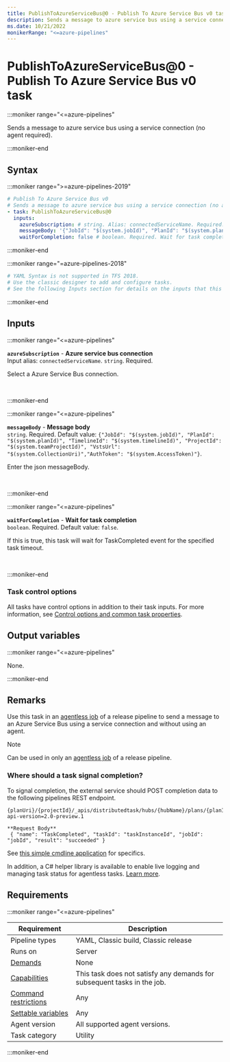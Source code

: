 ```yaml
---
title: PublishToAzureServiceBus@0 - Publish To Azure Service Bus v0 task
description: Sends a message to azure service bus using a service connection (no agent required).
ms.date: 10/21/2022
monikerRange: "<=azure-pipelines"
---
```


# PublishToAzureServiceBus@0 - Publish To Azure Service Bus v0 task

<!-- :::description::: -->
:::moniker range="<=azure-pipelines"

<!-- :::editable-content name="description"::: -->
Sends a message to azure service bus using a service connection (no agent required).
<!-- :::editable-content-end::: -->

:::moniker-end
<!-- :::description-end::: -->

<!-- :::syntax::: -->
## Syntax

:::moniker range=">=azure-pipelines-2019"

```yaml
# Publish To Azure Service Bus v0
# Sends a message to azure service bus using a service connection (no agent required).
- task: PublishToAzureServiceBus@0
  inputs:
    azureSubscription: # string. Alias: connectedServiceName. Required. Azure service bus connection. 
    messageBody: '{"JobId": "$(system.jobId)", "PlanId": "$(system.planId)", "TimelineId": "$(system.timelineId)", "ProjectId": "$(system.teamProjectId)", "VstsUrl": "$(system.CollectionUri)","AuthToken": "$(system.AccessToken)"}' # string. Required. Message body. Default: {"JobId": "$(system.jobId)", "PlanId": "$(system.planId)", "TimelineId": "$(system.timelineId)", "ProjectId": "$(system.teamProjectId)", "VstsUrl": "$(system.CollectionUri)","AuthToken": "$(system.AccessToken)"}.
    waitForCompletion: false # boolean. Required. Wait for task completion. Default: false.
```

:::moniker-end

:::moniker range="=azure-pipelines-2018"

```yaml
# YAML Syntax is not supported in TFS 2018.
# Use the classic designer to add and configure tasks.
# See the following Inputs section for details on the inputs that this task supports.
```

:::moniker-end
<!-- :::syntax-end::: -->

<!-- :::inputs::: -->
## Inputs

<!-- :::item name="azureSubscription"::: -->
:::moniker range="<=azure-pipelines"

**`azureSubscription`** - **Azure service bus connection**<br>
Input alias: `connectedServiceName`. `string`. Required.<br>
<!-- :::editable-content name="helpMarkDown"::: -->
Select a Azure Service Bus connection.
<!-- :::editable-content-end::: -->
<br>

:::moniker-end
<!-- :::item-end::: -->
<!-- :::item name="messageBody"::: -->
:::moniker range="<=azure-pipelines"

**`messageBody`** - **Message body**<br>
`string`. Required. Default value: `{"JobId": "$(system.jobId)", "PlanId": "$(system.planId)", "TimelineId": "$(system.timelineId)", "ProjectId": "$(system.teamProjectId)", "VstsUrl": "$(system.CollectionUri)","AuthToken": "$(system.AccessToken)"}`.<br>
<!-- :::editable-content name="helpMarkDown"::: -->
Enter the json messageBody.
<!-- :::editable-content-end::: -->
<br>

:::moniker-end
<!-- :::item-end::: -->
<!-- :::item name="waitForCompletion"::: -->
:::moniker range="<=azure-pipelines"

**`waitForCompletion`** - **Wait for task completion**<br>
`boolean`. Required. Default value: `false`.<br>
<!-- :::editable-content name="helpMarkDown"::: -->
If this is true, this task will wait for TaskCompleted event for the specified task timeout.
<!-- :::editable-content-end::: -->
<br>

:::moniker-end
<!-- :::item-end::: -->

### Task control options

All tasks have control options in addition to their task inputs. For more information, see [Control options and common task properties](/azure/devops/pipelines/yaml-schema/steps-task#common-task-properties).
<!-- :::inputs-end::: -->

<!-- :::outputVariables::: -->
## Output variables

:::moniker range="<=azure-pipelines"

None.

:::moniker-end
<!-- :::outputVariables-end::: -->

<!-- :::remarks::: -->
<!-- :::editable-content name="remarks"::: -->
## Remarks

Use this task in an [agentless job](/azure/devops/pipelines/process/phases#server-jobs) of a release pipeline to send a message to an Azure Service Bus using a service connection and without using an agent.

> [!NOTE]
> Can be used in only an [agentless job](/azure/devops/pipelines/process/phases#server-jobs) of a release pipeline.

### Where should a task signal completion?

To signal completion, the external service should POST completion data to the following pipelines REST endpoint.

```
{planUri}/{projectId}/_apis/distributedtask/hubs/{hubName}/plans/{planId}/events?api-version=2.0-preview.1

**Request Body**
 { "name": "TaskCompleted", "taskId": "taskInstanceId", "jobId": "jobId", "result": "succeeded" }
```

See [this simple cmdline application](https://github.com/Microsoft/azure-pipelines-extensions/tree/master/ServerTaskHelper/HttpRequestSampleWithoutHandler) for specifics.

In addition, a C# helper library is available to enable live logging and managing task status for agentless tasks. [Learn more](/archive/blogs/aseemb/async-http-agentless-task).
<!-- :::editable-content-end::: -->
<!-- :::remarks-end::: -->

<!-- :::examples::: -->
<!-- :::editable-content name="examples"::: -->
<!-- :::editable-content-end::: -->
<!-- :::examples-end::: -->

<!-- :::properties::: -->
## Requirements

:::moniker range="<=azure-pipelines"

| Requirement | Description |
|-------------|-------------|
| Pipeline types | YAML, Classic build, Classic release |
| Runs on | Server |
| [Demands](/azure/devops/pipelines/process/demands) | None |
| [Capabilities](/azure/devops/pipelines/agents/agents#capabilities) | This task does not satisfy any demands for subsequent tasks in the job. |
| [Command restrictions](/azure/devops/pipelines/security/templates#agent-logging-command-restrictions) | Any |
| [Settable variables](/azure/devops/pipelines/security/templates#agent-logging-command-restrictions) | Any |
| Agent version | All supported agent versions. |
| Task category | Utility |

:::moniker-end
<!-- :::properties-end::: -->

<!-- :::see-also::: -->
<!-- :::editable-content name="seeAlso"::: -->
<!-- :::editable-content-end::: -->
<!-- :::see-also-end::: -->